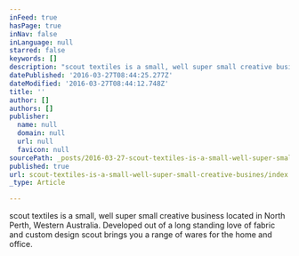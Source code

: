 ```yaml
---
inFeed: true
hasPage: true
inNav: false
inLanguage: null
starred: false
keywords: []
description: "scout textiles is a small, well super small creative business located in North Perth, Western Australia. \_Developed out of a long standing love of fabric and custom design scout brings you a range of wares for the home and office."
datePublished: '2016-03-27T08:44:25.277Z'
dateModified: '2016-03-27T08:44:12.748Z'
title: ''
author: []
authors: []
publisher:
  name: null
  domain: null
  url: null
  favicon: null
sourcePath: _posts/2016-03-27-scout-textiles-is-a-small-well-super-small-creative-busines.md
published: true
url: scout-textiles-is-a-small-well-super-small-creative-busines/index.html
_type: Article

---
```

scout textiles is a small, well super small creative business located in North Perth, Western Australia.  Developed out of a long standing love of fabric and custom design scout brings you a range of wares for the home and office.